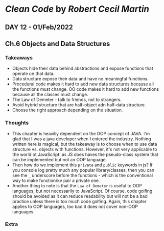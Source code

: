 # *Clean Code* by *Robert Cecil Martin*

## DAY 12 - 01/Feb/2022
## Ch.6 Objects and Data Structures

### Takeaways
- Objects hide their data behind abstractions and expose functions that operate on that data.
- Data structure expose their data and have no meaningful functions.
- Procedural code makes it hard to add new data structures because all the functions must change. OO code makes it hard to add new functions because all the classes must change.
- The Law of Demeter - talk to friends, not to strangers.
- Avoid hybrid structure that are half-object adn half-data structure.
- Choose the right approach depending on the situation.

### Thoughts
- This chapter is heaviliy dependent on the OOP concept of JAVA. I'm glad that I was a java developer when I entered the industry. Nothing written here is magical, but the takeaway is to choose when to use data structure vs. objects with functions. However, it's not very applicable to the world ot JavaScript: as JS does haves the pseudo-class system that can be implemented but not an OOP language.
- Then how do we implement this `private` and `public` keywords in js? If you console log pretty much any popular library/classes, then you can see the `_` underscore before the functions - which is the conventional way to make function/kv pair a private one.
- Another thing to note is that the `Law of Demeter` is useful to OOP languages, but not necessarily to JavaScript. Of course, code golfing should be avoided as it can reduce readability but will not be a bad practice unless there is too much code golfing. Again, this chapter applies to OOP languages, too bad it does not cover non-OOP languages.

### Extra
